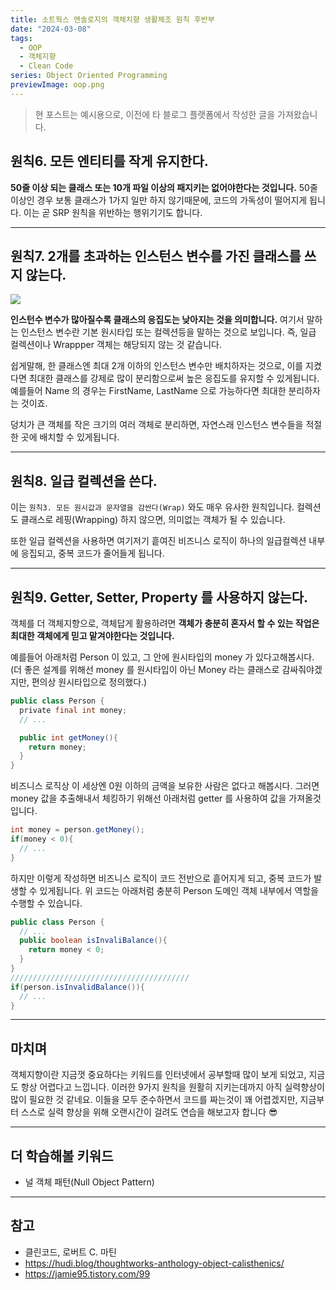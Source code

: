 ```yaml
---
title: 소트웍스 엔솔로지의 객체치향 생활체조 원칙 후반부
date: "2024-03-08"
tags:
  - OOP
  - 객체지향
  - Clean Code
series: Object Oriented Programming
previewImage: oop.png
---
```


> 현 포스트는 예시용으로, 이전에 타 블로그 플랫폼에서 작성한 글을 가져왔습니다.

## 원칙6. 모든 엔티티를 작게 유지한다.

**50줄 이상 되는 클래스 또는 10개 파일 이상의 패지키는 없어야한다는 것입니다.** 50줄 이상인 경우 보통 클래스가 1가지 일만 하지 않기때문에, 코드의 가독성이 떨어지게 됩니다. 이는 곧 SRP 원칙을 위반하는 행위기기도 합니다.

---

## 원칙7. 2개를 초과하는 인스턴스 변수를 가진 클래스를 쓰지 않는다.

![](https://velog.velcdn.com/images/msung99/post/81f692aa-5287-42d1-b646-a868a7d6a87f/image.png)

**인스턴수 변수가 많아질수록 클래스의 응집도는 낮아지는 것을 의미합니다.** 여기서 말하는 인스턴스 변수란 기본 원시타입 또는 컬렉션등을 말하는 것으로 보입니다. 즉, 일급 컬렉션이나 Wrappper 객체는 해당되지 않는 것 같습니다.

쉽게말해, 한 클래스엔 최대 2개 이하의 인스턴스 변수만 배치하자는 것으로, 이를 지켰다면 최대한 클래스를 강제로 많이 분리함으로써 높은 응집도를 유지할 수 있게됩니다. 예를들어 Name 의 경우는 FirstName, LastName 으로 가능하다면 최대한 분리하자는 것이죠.

덩치가 큰 객체를 작은 크기의 여러 객체로 분리하면, 자연스래 인스턴스 변수들을 적절한 곳에 배치할 수 있게됩니다.

---

## 원칙8. 일급 컬렉션을 쓴다.

이는 `원칙3. 모든 원시값과 문자열을 감싼다(Wrap)` 와도 매우 유사한 원칙입니다. 컬렉션도 클래스로 레핑(Wrapping) 하지 않으면, 의미없는 객체가 될 수 있습니다.

또한 일급 컬렉션을 사용하면 여기저기 흩여진 비즈니스 로직이 하나의 일급컬렉션 내부에 응집되고, 중복 코드가 줄어들게 됩니다.

---

## 원칙9. Getter, Setter, Property 를 사용하지 않는다.

객체를 더 객체지향으로, 객체답게 활용하려면 **객체가 충분히 혼자서 할 수 있는 작업은 최대한 객체에게 믿고 맡겨야한다는 것입니다.**

예를들어 아래처럼 Person 이 있고, 그 안에 원시타입의 money 가 있다고해봅시다. (더 좋은 설계를 위해선 money 를 원시타입이 아닌 Money 라는 클래스로 감싸줘야겠지만, 편의상 원시타입으로 정의했다.)

```java
public class Person {
  private final int money;
  // ...

  public int getMoney(){
    return money;
  }
}
```

비즈니스 로직상 이 세상엔 0원 이하의 금액을 보유한 사람은 없다고 해봅시다. 그러면 money 값을 추출해내서 체킹하기 위해선 아래처럼 getter 를 사용하여 값을 가져올것입니다.

```java
int money = person.getMoney();
if(money < 0){
  // ...
}
```

하지만 이렇게 작성하면 비즈니스 로직이 코드 전반으로 흩어지게 되고, 중복 코드가 발생할 수 있게됩니다. 위 코드는 아래처럼 충분히 Person 도메인 객체 내부에서 역할을 수행할 수 있습니다.

```java
public class Person {
  // ...
  public boolean isInvaliBalance(){
    return money < 0;
  }
}
////////////////////////////////////////
if(person.isInvalidBalance()){
  // ...
}
```

---

## 마치며

객체지향이란 지금껏 중요하다는 키워드를 인터넷에서 공부할때 많이 보게 되었고, 지금도 항상 어렵다고 느낍니다. 이러한 9가지 원칙을 원활히 지키는데까지 아직 실력향상이 많이 필요한 것 같네요. 이들을 모두 준수하면서 코드를 짜는것이 꽤 어렵겠지만, 지금부터 스스로 실력 향상을 위해 오랜시간이 걸려도 연습을 해보고자 합니다 😎

---

## 더 학습해볼 키워드

- 널 객체 패턴(Null Object Pattern)

---

## 참고

- 클린코드, 로버트 C. 마틴
- https://hudi.blog/thoughtworks-anthology-object-calisthenics/
- https://jamie95.tistory.com/99
